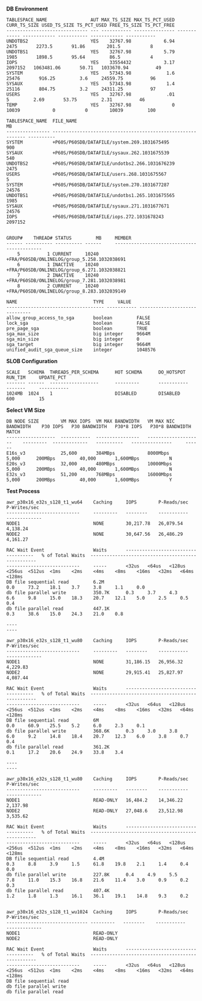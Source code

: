 **DB Environment**

    TABLESPACE_NAME                AUT MAX_TS_SIZE MAX_TS_PCT_USED CURR_TS_SIZE USED_TS_SIZE TS_PCT_USED FREE_TS_SIZE TS_PCT_FREE
    ------------------------------ --- ----------- --------------- ------------ ------------ ----------- ------------ -----------
    UNDOTBS2                       YES    32767.98            6.94         2475       2273.5       91.86        201.5           8
    UNDOTBS1                       YES    32767.98            5.79         1985       1898.5       95.64         86.5           4
    IOPS                           YES    33554432            3.17      2097152   1063481.06       50.71   1033670.94          49
    SYSTEM                         YES    57343.98             1.6        25476       916.25         3.6     24559.75          96
    SYSAUX                         YES    57343.98             1.4        25116       804.75         3.2     24311.25          97
    USERS                          YES    32767.98             .01            5         2.69       53.75         2.31          46
    TEMP                           YES    32767.98               0        10039            0           0        10039         100

    TABLESPACE_NAME  FILE_NAME                                                            MB
    ---------------- ------------------------------------------------------------ ----------
    SYSTEM           +P60S/P60SDB/DATAFILE/system.269.1031675495                         900
    SYSAUX           +P60S/P60SDB/DATAFILE/sysaux.262.1031675539                         540
    UNDOTBS2         +P60S/P60SDB/DATAFILE/undotbs2.266.1031676239                      2475
    USERS            +P60S/P60SDB/DATAFILE/users.268.1031675567                            5
    SYSTEM           +P60S/P60SDB/DATAFILE/system.270.1031677287                       24576
    UNDOTBS1         +P60S/P60SDB/DATAFILE/undotbs1.265.1031675565                      1985
    SYSAUX           +P60S/P60SDB/DATAFILE/sysaux.271.1031677671                       24576
    IOPS             +P60S/P60SDB/DATAFILE/iops.272.1031678243                       2097152


    GROUP#    THREAD# STATUS         MB     MEMBER
    ------ ---------- ---------- ------     -------------------------------------------
        5          1 CURRENT     10240      +FRA/P60SDB/ONLINELOG/group_5.258.1032038691
        6          1 INACTIVE    10240      +FRA/P60SDB/ONLINELOG/group_6.271.1032038821  
        7          2 INACTIVE    10240      +FRA/P60SDB/ONLINELOG/group_7.281.1032038981
        8          2 CURRENT     10240      +FRA/P60SDB/ONLINELOG/group_8.283.1032039149

    NAME				            TYPE	 VALUE
    ------------------------------------ ----------- ------------------------------
    allow_group_access_to_sga	    boolean	        FALSE
    lock_sga			            boolean	        FALSE
    pre_page_sga			        boolean	        TRUE
    sga_max_size			        big integer     9664M
    sga_min_size			        big integer     0
    sga_target			            big integer     9664M
    unified_audit_sga_queue_size	integer	        1048576


 **SLOB Configuration**

    SCALE   SCHEMA  THREADS_PER_SCHEMA      HOT SCHEMA      DO_HOTSPOT      RUN_TIM     UPDATE_PCT
    ------- ------  ------------------      ---------       -----------     -------     -----------
    1024MB  1024    1                       DISABLED        DISABLED        600         15  

**Select VM Size**

    DB NODE SIZE        VM MAX IOPS  VM MAX BANDWIDTH   VM MAX NIC BANDWIDTH    P30 IOPS   P30 BANDWIDTH   P30*8 IOPS   P30*8 BANDWIDTH     MATCH
    ------------------  -----------  ----------------   --------------------    ---------  -------------   ----------   ---------------     ------
    E16s_v3             25,600       384MBps            8000Mbps                5,000      200MBps         40,000       1,600MBps           N
    E20s_v3             32,000       480MBps            10000Mbps               5,000      200MBps         40,000       1,600MBps           N
    E32s_v3             51,200       768MBps            16000Mbps               5,000      200MBps         40,000       1,600MBps           Y

**Test Process**

    awr_p30x16_e32s_s128_t1_wu64    Caching     IOPS        P-Reads/sec     P-Writes/sec     
    ---------------------------     ---------   --------    -----------     -------------                   
    NODE1                           NONE        ‭30,217.78‬   26,079.54       4,138.24         	                   
    NODE2                           NONE        30,647.56   26,486.29	    4,161.27                      	
    
    RAC Wait Event                  Waits       ------------------------------------   % of Total Waits  --------------------------------------------------
    ---------------------------     -----       <32us   <64us   <128us	<256us  <512us  <1ms    <2ms    <4ms    <8ms    <16ms   <32ms   <64ms   <128ms	
    DB file sequential read         6.2M	                                                    0.0     73.2	18.1	3.7	    3.8	    1.1	    0.0
    db file parallel write          350.7K      0.3	    3.7	    4.3	    6.6	    9.8	    15.0	18.3	20.7	12.1	5.0	    2.5	    0.5	    0.4	
    db file parallel read           447.1K                                                              0.3	    38.6	15.0	24.3	21.0	0.8

    ----
    ----

    awr_p30x16_e32s_s128_t1_wu80    Caching     IOPS        P-Reads/sec     P-Writes/sec     
    ---------------------------     ---------   --------    -----------     -------------                   
    NODE1                           NONE        ‭31,186.15‬   26,956.32	      4,229.83‭           	                   
    NODE2                           NONE        29,915.41   25,827.97	    4,087.44	       	
    
    RAC Wait Event                  Waits       ------------------------------------   % of Total Waits  --------------------------------------------------
    ---------------------------     -----       <32us   <64us   <128us	<256us  <512us  <1ms    <2ms    <4ms    <8ms    <16ms   <32ms   <64ms   <128ms	
    DB file sequential read         6M                                                          0.0     60.9	25.5	5.2	    6.0	    2.3	    0.1  
    db file parallel write          368.6K      0.3	    3.0	    3.8	    6.0	    9.2	    14.8	18.4	20.7	12.3	6.0	    3.8	    0.7	    0.4
    db file parallel read           361.2K                                                              0.1	    17.2	20.6	24.9	33.8	3.4	

    ----
    ----

    awr_p30x16_e32s_s128_t1_wu80    Caching     IOPS        P-Reads/sec     P-Writes/sec     
    ---------------------------     ---------   --------    -----------     -------------                   
    NODE1                           READ-ONLY   16,484.2    14,346.22	    2,137.98
    NODE2                           READ-ONLY   ‭27,048.6‬    23,512.98	      3,535.62
    
    RAC Wait Event                  Waits       ------------------------------------   % of Total Waits  --------------------------------------------------
    ---------------------------     -----       <32us   <64us   <128us	<256us  <512us  <1ms    <2ms    <4ms    <8ms    <16ms   <32ms   <64ms   <128ms	
    DB file sequential read         4.4M                                0.3	    8.8	    3.9	    1.5	    61.8	19.8	2.1	    1.4	    0.4	    0.0
    db file parallel write          227.8K      0.4	    4.9	    5.5	    7.8	    11.0	15.3	16.8	21.6	11.4	3.0	    0.9	    0.2	    0.3
    db file parallel read           407.4K                                      1.2	    1.8	    1.3	    16.1	36.1	19.1	14.8	9.3	    0.2


    awr_p30x16_e32s_s128_t1_wu1024  Caching     IOPS        P-Reads/sec     P-Writes/sec     
    ------------------------------ ---------   --------    -----------     -------------                   
    NODE1                           READ-ONLY   
    NODE2                           READ-ONLY   
    
    RAC Wait Event                  Waits       ------------------------------------   % of Total Waits  --------------------------------------------------
    ---------------------------     -----       <32us   <64us   <128us	<256us  <512us  <1ms    <2ms    <4ms    <8ms    <16ms   <32ms   <64ms   <128ms	
    DB file sequential read         
    db file parallel write          
    db file parallel read           



